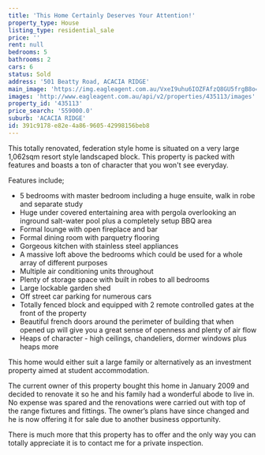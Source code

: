 ```yaml
---
title: 'This Home Certainly Deserves Your Attention!'
property_type: House
listing_type: residential_sale
price: ''
rent: null
bedrooms: 5
bathrooms: 2
cars: 6
status: Sold
address: '501 Beatty Road, ACACIA RIDGE'
main_image: 'https://img.eagleagent.com.au/VxeI9uhu6IOZFAfzQ8GU5frgB8o=/1280x854/smart/https://s3-us-west-2.amazonaws.com/eagleagent-orig/images/6820626/113404203-image-M.jpg'
images: 'http://www.eagleagent.com.au/api/v2/properties/435113/images'
property_id: '435113'
price_search: '559000.0'
suburb: 'ACACIA RIDGE'
id: 391c9178-e82e-4a86-9605-42998156beb8
---
```

This totally renovated, federation style home is situated on a very large 1,062sqm resort style landscaped block. This property is packed with features and boasts a ton of character that you won't see everyday.

Features include;
*  5 bedrooms with master bedroom including a huge ensuite, walk in robe and separate study
*  Huge under covered entertaining area with pergola overlooking an inground salt-water pool plus a completely setup BBQ area
*  Formal lounge with open fireplace and bar
*  Formal dining room with parquetry flooring
*  Gorgeous kitchen with stainless steel appliances
*  A massive loft above the bedrooms which could be used for a whole array of different purposes
*  Multiple air conditioning units throughout
*  Plenty of storage space with built in robes to all bedrooms
*  Large lockable garden shed
*  Off street car parking for numerous cars
*  Totally fenced block and equipped with 2 remote controlled gates at the front of the property
*  Beautiful french doors around the perimeter of building that when opened up will give you a great sense of openness and plenty of air flow
*  Heaps of character - high ceilings, chandeliers, dormer windows plus heaps more

This home would either suit a large family or alternatively as an investment property aimed at student accommodation.

The current owner of this property bought this home in January 2009 and decided to renovate it so he and his family had a wonderful abode to live in. No expense was spared and the renovations were carried out with top of the range fixtures and fittings. The owner’s plans have since changed and he is now offering it for sale due to another business opportunity.

There is much more that this property has to offer and the only way you can totally appreciate it is to contact me for a private inspection.